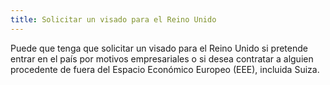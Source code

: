 ```yaml
---
title: Solicitar un visado para el Reino Unido
---
```

Puede que tenga que solicitar un visado para el Reino Unido si pretende entrar en el país por motivos empresariales o si desea contratar a alguien procedente de fuera del Espacio Económico Europeo (EEE), incluida Suiza.
